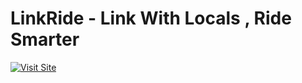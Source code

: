 # LinkRide - Link With Locals , Ride Smarter
[![Visit Site](https://img.shields.io/badge/Visit%20Site-%23009800?style=flat&logo=github)](https://kartikchoundiye.github.io/linkride/)

